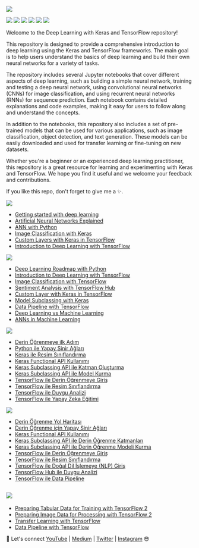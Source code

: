 
![](https://github.com/TirendazAcademy/DEEP-LEARNING-WITH-TENSORFLOW/blob/main/Images/Deep-Learning-with-TensorFlow.png?raw=true)

[![](https://img.shields.io/badge/Python-blue?style=plastic&logo=python&logoColor=white)]()
[![](https://img.shields.io/badge/TensorFlow-E14D2A?style=plastic&logo=tensorflow&logoColor=white)]()
[![](https://img.shields.io/badge/Keras-mint?style=plastic&logo=keras&logoColor=white)]()
[![](https://img.shields.io/badge/YouTube-FF0000?style=plastic&logo=youtube&logoColor=white)](https://www.youtube.com/c/TirendazAcademy)
[![](https://img.shields.io/badge/Medium-000000?&style=plastic&logo=medium&logoColor=white)](https://tirendazacademy.medium.com)
[![](https://img.shields.io/badge/Kaggle-0002A1?style=plastic&logo=Kaggle&logoColor=white)](https://www.kaggle.com/TirendazAcademy)

Welcome to the Deep Learning with Keras and TensorFlow repository!

This repository is designed to provide a comprehensive introduction to deep learning using the Keras and TensorFlow frameworks. The main goal is to help users understand the basics of deep learning and build their own neural networks for a variety of tasks.

The repository includes several Jupyter notebooks that cover different aspects of deep learning, such as building a simple neural network, training and testing a deep neural network, using convolutional neural networks (CNNs) for image classification, and using recurrent neural networks (RNNs) for sequence prediction. Each notebook contains detailed explanations and code examples, making it easy for users to follow along and understand the concepts.

In addition to the notebooks, this repository also includes a set of pre-trained models that can be used for various applications, such as image classification, object detection, and text generation. These models can be easily downloaded and used for transfer learning or fine-tuning on new datasets.

Whether you're a beginner or an experienced deep learning practitioner, this repository is a great resource for learning and experimenting with Keras and TensorFlow. We hope you find it useful and we welcome your feedback and contributions.

If you like this repo, don't forget to give me a ✨.

[![](https://img.shields.io/badge/YouTube-FF0000?style=plastic&logo=youtube&logoColor=white)](https://www.youtube.com/c/TirendazAcademy)

- [Getting started with deep learning](https://youtu.be/b0Y-7dv3ZXo)
- [Artificial Neural Networks Explained](https://youtu.be/eOeKEOGlOf0)
- [ANN with Python](https://youtu.be/2CmFgOPeFFM)
- [Image Classification with Keras](https://youtu.be/7JvriP1lWJA)
- [Custom Layers with Keras in TensorFlow](https://youtu.be/yJgSGE2-L_o)
- [Introduction to Deep Learning with TensorFlow](https://www.youtube.com/watch?v=8Wnn4rRg7D8)

[![](https://img.shields.io/badge/Medium-6F1AB6?&style=plastic&logo=medium&logoColor=white)](https://tirendazacademy.medium.com)

- [Deep Learning Roadmap with Python](https://medium.com/geekculture/deep-learning-roadmap-with-python-4086642e6016)
- [Introduction to Deep Learning with TensorFlow](https://tirendazacademy.medium.com/introduction-to-deep-learning-with-tensorflow-2-f61decb13cdb?source=your_stories_page-------------------------------------)
- [Image Classification with TensorFlow](https://tirendazacademy.medium.com/image-classification-with-tensorflow-2-54fc601dfb6a)
- [Sentiment Analysis with TensorFlow Hub](https://tirendazacademy.medium.com/sentiment-analysis-with-tensorflow-hub-678c30ac79a2)
- [Custom Layer with Keras in TensorFlow](https://medium.com/mlearning-ai/creating-custom-layers-with-the-keras-subclassing-api-c84f6ee4bdaf)
- [Model Subclassing with Keras](https://medium.com/gitconnected/model-subclassing-with-keras-d2bc3bb38ff5)
- [Data Pipeline with TensorFlow](https://medium.com/mlearning-ai/how-to-use-data-pipelines-with-python-a9b662fadec2?source=your_stories_page-------------------------------------)
- [Deep Learning vs Machine Learning](https://levelup.gitconnected.com/7-differences-between-deep-learning-and-machine-learningb5f2ff0ae00a?source=your_stories_page-------------------------------------)
- [ANNs in Machine Learning](https://medium.com/mlearning-ai/artificial-neural-networks-in-machine-learning-fa653d74b1a1)

[![](https://img.shields.io/badge/YouTube-Turkish-FF0000?style=plastic&logo=youtube&logoColor=white)](https://www.youtube.com/c/TirendazAkademi)

- [Derin Öğrenmeye ilk Adım](https://youtu.be/u-ZqOSrM3Ko)
- [Python ile Yapay Sinir Ağları](https://youtu.be/NHs92Eh1y90)
- [Keras ile Resim Sınıflandırma](https://youtu.be/cXjMrIiCJMA)
- [Keras Functional API Kullanımı](https://youtu.be/IvpG5om38cw)
- [Keras Subclassing API ile Katman Oluşturma](https://youtu.be/Er71Yf3aJts)
- [Keras Subclassing API ile Model Kurma](https://youtu.be/ZqIf8n3Mpg4)
- [TensorFlow ile Derin Öğrenmeye Giriş](https://www.youtube.com/watch?v=ySY4l37HUis)
- [TensorFlow ile Resim Sınıflandırma](https://www.youtube.com/watch?v=ySY4l37HUis)
- [TensorFlow ile Duygu Analizi](https://www.youtube.com/watch?v=XtHL13mBBIk)
- [TensorFlow ile Yapay Zeka Eğitimi](https://youtu.be/_M_LgQYyKxQ)

[![](https://img.shields.io/badge/Medium-Turkish-6F1AB6?&style=plastic&logo=medium&logoColor=white)](https://tirendazakademi.medium.com)

- [Derin Öğrenme Yol Haritası](https://medium.com/@tirendazakademi/derin-öğrenme-yol-haritası-9fb9f90f5f17)
- [Derin Öğrenme için Yapay Sinir Ağları](https://medium.com/@tirendazakademi/derin-öğrenme-için-yapay-sinir-ağları-24edd662dc73)
- [Keras Functional API Kullanımı](https://medium.com/@tirendazakademi/keras-ile-kompleks-derin-öğrenme-modelleri-112d0da45af7)
- [Keras Subclassing API ile Derin Öğrenme Katmanları](https://medium.com/@tirendazakademi/keras-subclassing-api-ile-derin-öğrenme-katmanları-9aaedfff2a0c)
- [Keras Subclassing API ile Derin Öğrenme Modeli Kurma](https://medium.com/@tirendazakademi/keras-subclassing-api-ile-derin-öğrenme-modelleri-kurma-358255e4c2e9)
- [TensorFlow ile Derin Öğrenmeye Giriş](https://tirendazakademi.medium.com/tensorflow-2-ile-derin-%C3%B6%C4%9Frenmeye-giri%C5%9F-a1cb466a473c)
- [TensorFlow ile Resim Sınıflandırma](https://tirendazakademi.medium.com/tensorflow-2-ile-resim-s%C4%B1n%C4%B1fland%C4%B1rma-ae9670390254)
- [TensorFlow ile Doğal Dil İşlemeye (NLP) Giriş](https://tirendazakademi.medium.com/do%C4%9Fal-dil-i%CC%87%C5%9Flemeye-nlp-giri%C5%9F-214182725629)
- [TensorFlow Hub ile Duygu Analizi](https://tirendazakademi.medium.com/tensorflow-hub-ile-duygu-analizi-6dced48f48a6)
- [TensorFlow ile Data Pipeline ](https://medium.com/mlearning-ai/how-to-use-data-pipelines-with-python-a9b662fadec2)

## [![](https://img.shields.io/badge/Kaggle-Notebooks-0002A1?style=plastic&logo=Kaggle&logoColor=white)](https://www.kaggle.com/TirendazAcademy)

- [Preparing Tabular Data for Training with TensorFlow 2](https://www.kaggle.com/tirendazacademy/preparing-tabular-data-with-tensorflow)
- [Preparing Image Data for Processing with TensorFlow 2](https://www.kaggle.com/tirendazacademy/preparing-image-data-with-tensorflow-2-x)
- [Transfer Learning with TensorFlow](https://www.kaggle.com/tirendazacademy/transfer-learning-with-tensorflow)
- [Data Pipeline with TensorFlow](https://www.kaggle.com/tirendazacademy/data-pipelines-with-tensorflow)

🔗 Let's connect [YouTube](http://youtube.com/tirendazacademy) | [Medium](http://tirendazacademy.medium.com) | [Twitter](http://twitter.com/tirendazacademy) | [Instagram](https://www.instagram.com/tirendazacademy) 😎
